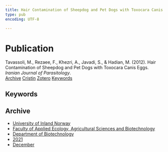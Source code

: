 ```yaml
---
title: Hair Contamination of Sheepdog and Pet Dogs with Toxocara Canis Eggs
type: pub
encoding: UTF-8

---
```

<h1>Publication</h1>
<article id="csl-bib-container-7AYRHRL6" class="csl-bib-container">
  <div class="csl-bib-body"> <div class="csl-entry">Tavassoli, M., Rezaee, F., Khezri, A., Javadi, S., &#38; Hadian, M. (2012). Hair Contamination of Sheepdog and Pet Dogs with Toxocara Canis Eggs. <i>Iranian Journal of Parasitology</i>.</div> </div>
  <div class="csl-bib-buttons">
    <a href="#taxonomy-article-7AYRHRL6" alt="archive" class="csl-bib-button">Archive</a>
    <a href="https://app.cristin.no/results/show.jsf?id=1965736" alt="Cristin" class="csl-bib-button">Cristin</a>
    <a href="http://zotero.org/groups/5881554/items/7AYRHRL6" alt="Zotero" class="csl-bib-button">Zotero</a>
    <a href="#keywords-article-7AYRHRL6" alt="keywords" class="csl-bib-button">Keywords</a>
  </div>
  <div id="csl-bib-meta-container-7AYRHRL6"></div>
</article>
<div id="csl-bib-meta-7AYRHRL6" class="csl-bib-meta">
  <article id="keywords-article-7AYRHRL6" class="keywords-article">
    <h1>Keywords</h1>
    
  </article>
  <article id="taxonomy-article-7AYRHRL6" class="taxonomy-article">
    <h1>Archive</h1>
    <ul>
      <li>
        <a href="/en/archive/?key=3DCRN523">University of Inland Norway</a>
      </li>
      <li>
        <a href="/en/archive/?key=T77LXH6D">Faculty of Applied Ecology, Agricultural Sciences and Biotechnology</a>
      </li>
      <li>
        <a href="/en/archive/?key=VL6KDQ85">Department of Biotechnology</a>
      </li>
      <li>
        <a href="/en/archive/?key=FJH75VJD">2021</a>
      </li>
      <li>
        <a href="/en/archive/?key=H75X8VE3">December</a>
      </li>
    </ul>
  </article>
</div>
